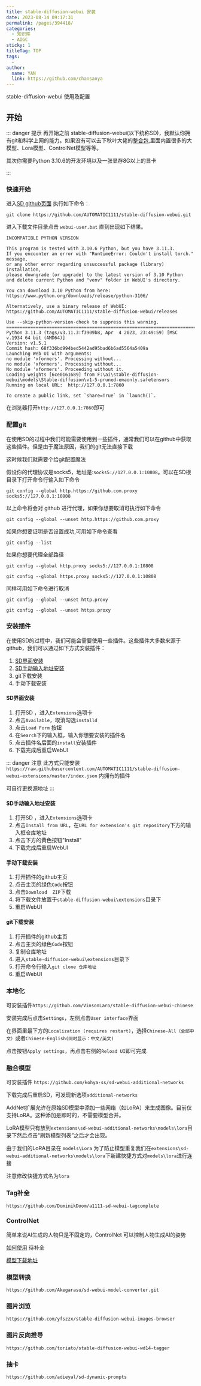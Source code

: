 ```yaml
---
title: stable-diffusion-webui 安装
date: 2023-08-14 09:17:31
permalink: /pages/394418/
categories:
  - 知识库
  - AIGC
sticky: 1
titleTag: TOP
tags:
  - 
author: 
  name: YAN
  link: https://github.com/chansanya
---
```


stable-diffusion-webui 使用及配置
<!-- more -->

## 开始
::: danger 提示
再开始之前 stable-diffusion-webui(以下统称SD)，我默认你拥有git和科学上网的能力。如果没有可以去下秋叶大佬的[整合包](http://),里面内置很多的大模型、Lora模型、ControlNet模型等等。


其次你需要Python 3.10.6的开发环境以及一张显存8G以上的显卡

:::

### 快速开始

进入[SD github页面](https://github.com/AUTOMATIC1111/stable-diffusion-webui) 执行如下命令：

```shell
git clone https://github.com/AUTOMATIC1111/stable-diffusion-webui.git
```

进入下载文件目录点击 `webui-user.bat` 直到出现如下结果。

```shell
INCOMPATIBLE PYTHON VERSION

This program is tested with 3.10.6 Python, but you have 3.11.3.
If you encounter an error with "RuntimeError: Couldn't install torch." message,
or any other error regarding unsuccessful package (library) installation,
please downgrade (or upgrade) to the latest version of 3.10 Python
and delete current Python and "venv" folder in WebUI's directory.

You can download 3.10 Python from here: https://www.python.org/downloads/release/python-3106/

Alternatively, use a binary release of WebUI: https://github.com/AUTOMATIC1111/stable-diffusion-webui/releases

Use --skip-python-version-check to suppress this warning.
==============================================================================================================
Python 3.11.3 (tags/v3.11.3:f3909b8, Apr  4 2023, 23:49:59) [MSC v.1934 64 bit (AMD64)]
Version: v1.5.1
Commit hash: 68f336bd994bed5442ad95bad6b6ad5564a5409a
Launching Web UI with arguments:
no module 'xformers'. Processing without...
no module 'xformers'. Processing without...
No module 'xformers'. Proceeding without it.
Loading weights [6ce0161689] from F:\ai\stable-diffusion-webui\models\Stable-diffusion\v1-5-pruned-emaonly.safetensors
Running on local URL:  http://127.0.0.1:7860

To create a public link, set `share=True` in `launch()`.
```

在浏览器打开`http://127.0.0.1:7860`即可

### 配置git
在使用SD的过程中我们可能需要使用到一些插件，通常我们可以在github中获取这些插件。但是由于魔法原因，我们的git无法直接下载

这时候我们就需要个给git配置魔法

假设你的代理协议是socks5，地址是:`socks5://127.0.0.1:10808`。可以在SD根目录下打开命令行输入如下命令

```shell
git config --global http.https://github.com.proxy socks5://127.0.0.1:10808
```

以上命令将会对 github 进行代理，如果你想要取消可执行如下命令
```shell
git config --global --unset http.https://github.com.proxy
```

如果你想要证明是否设置成功,可用如下命令查看
```shell
git config --list
```

如果你想要代理全部路径
```shell
git config --global http.proxy socks5://127.0.0.1:10808

git config --global https.proxy socks5://127.0.0.1:10808
```

同样可用如下命令进行取消
```shell
git config --global --unset http.proxy

git config --global --unset https.proxy
```

### 安装插件
在使用SD的过程中，我们可能会需要使用一些插件。这些插件大多数来源于github，我们可以通过如下方式安装插件：

1. [SD界面安装](#SD界面安装)
2. [SD手动输入地址安装](#SD手动输入地址安装)
3. git下载安装
4. 手动下载安装


#### SD界面安装
1. 打开SD ，进入`Extensions`选项卡
2. 点击`Available`，取消勾选`installd`
3. 点击`Load Form` 按钮
4. 在`Search`下的输入框，输入你想要安装的插件名
5. 点击插件名后面的`install`安装插件
6. 下载完成后重启WebUI

::: danger 注意
此方式只能安装 `https://raw.githubusercontent.com/AUTOMATIC1111/stable-diffusion-webui-extensions/master/index.json` 内拥有的插件

可自行更换源地址
:::
#### SD手动输入地址安装
1. 打开SD ，进入`Extensions`选项卡
2. 点击`Install from URL`，在`URL for extension's git repository`下方的输入框仓库地址
3. 点击下方的黄色按钮"Install" 
4. 下载完成后重启WebUI

#### 手动下载安装
1. 打开插件的github主页
2. 点击主页的绿色`Code`按钮
3. 点击`Download  ZIP`下载
4. 将下载文件放置于`stable-diffusion-webui\extensions`目录下
5. 重启WebUI
#### git下载安装
1. 打开插件的github主页
2. 点击主页的绿色`Code`按钮
3. 复制仓库地址
4. 进入`stable-diffusion-webui\extensions`目录下
5. 打开命令行输入`git clone 仓库地址`
6. 重启WebUI

### 本地化

可安装插件`https://github.com/VinsonLaro/stable-diffusion-webui-chinese`

安装完成后点击`Settings`，左侧点击`User interface`界面

在界面里最下方的`Localization (requires restart)`，选择`Chinese-All（全部中文）`或者`Chinese-English(同时显示：中文/英文)`

点击按钮`Apply settings`，再点击右侧的`Reload UI`即可完成

### 融合模型

可安装插件 `https://github.com/kohya-ss/sd-webui-additional-networks`

下载完成后重启SD，可发现新选项`additional-networks`

AddNet扩展允许在原始SD模型中添加一些网络（如LoRA）来生成图像。目前仅支持LoRA。这种添加是即时的，不需要模型合并。

LoRA模型只有放到`extensions\sd-webui-additional-networks\models\lora`目录下然后点击“刷新模型列表”之后才会出现。

由于我们的LoRA目录在 `models\Lora` 为了防止模型重复我们在`extensions\sd-webui-additional-networks\models\lora`下新建快捷方式对`models\lora`进行连接

注意修改快捷方式名为`lora`

### Tag补全
`https://github.com/DominikDoom/a1111-sd-webui-tagcomplete`


###  ControlNet
简单来说AI生成的人物只是不固定的，ControlNet 可以控制人物生成AI的姿势

[如何使用](https://zhuanlan.zhihu.com/p/620074109) 待补全

[模型下载地址](https://huggingface.co/lllyasviel/ControlNet-v1-1/tree/main)


### 模型转换
`https://github.com/Akegarasu/sd-webui-model-converter.git`


### 图片浏览
`https://github.com/yfszzx/stable-diffusion-webui-images-browser`


### 图片反向推导
`https://github.com/toriato/stable-diffusion-webui-wd14-tagger`

### 抽卡
`https://github.com/adieyal/sd-dynamic-prompts`
